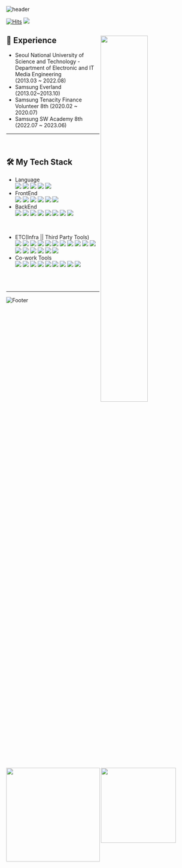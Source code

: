 ![header](https://capsule-render.vercel.app/api?type=waving&color=0:74eeb1,100:193549&height=230&width=100%&section=header&text=HeeSoo&fontSize=70&fontColor=e683d8&animation=fadeIn)


[![Hits](https://hits.seeyoufarm.com/api/count/incr/badge.svg?url=https%3A%2F%2Fgithub.com%2Fheesootory%2Fhit-counter&count_bg=%233DC8AF&title_bg=%23555555&icon=tencentqq.svg&icon_color=%23E7E7E7&title=visitors&edge_flat=false)](https://hits.seeyoufarm.com)
<a href="https://www.instagram.com/c._.heesoo" target="_blank"><img src="https://img.shields.io/badge/Instagram-E4405F?style=flat-square&logo=Instagram&logoColor=white"/></a>

<div>
  <picture>
      <source
        srcset="https://github-readme-stats.vercel.app/api?username=heesootory&show_icons=true&theme=cobalt"
        media="(prefers-color-scheme: dark)"
      />
      <img align="right" width="50%" src="https://github-readme-stats.vercel.app/api?username=anuraghazra&show_icons=true" />
  </picture>

## 📜 Experience
- Seoul National University of Science and Technology - Department of Electronic and IT Media Engineering (2013.03 ~ 2022.08)
- Samsung Everland (2013.02~2013.10)
- Samsung Tenacity Finance Volunteer 8th (2020.02 ~ 2020.07)
- Samsung SW Academy 8th (2022.07 ~ 2023.06) 
  
</div>  

---

<br>


<div>
  
  <a href="https://github.com/heesootory/convoychat">
    <img height=250 align="left" src="https://github-readme-stats.vercel.app/api/top-langs?username=heesootory&layout=compact&theme=cobalt&langs_count=10&card_width=350" />
  </a>


  ## 🛠 My Tech Stack 
  - Language <br>
    <img src="https://img.shields.io/badge/C-a6c1ee?style=plastic-square&logo=C&logoColor=white">
    <img src="https://img.shields.io/badge/c++-00599C?style=plastic-square&logo=c%2B%2B&logoColor=white">
    <img src="https://img.shields.io/badge/java-C71A36?style=plastic-square&logo=Java&logoColor=white">
    <img src="https://img.shields.io/badge/python-3776AB?style=plastic-square&logo=Python&logoColor=white">
    <img src="https://img.shields.io/badge/javascript-F7DF1E?style=plastic-square&logo=Javascript&logoColor=black">
  - FrontEnd <br>
    <img src="https://img.shields.io/badge/Vue.js-4FC08D?style=plastic-square&logo=Vue.js&logoColor=white">
    <img src="https://img.shields.io/badge/Vuetify-1867C0?style=plastic-square&logo=Vuetify&logoColor=white">
    <img src="https://img.shields.io/badge/React-61DAFB?style=plastic-square&logo=React&logoColor=white">
    <img src="https://img.shields.io/badge/Redux-764ABC?style=plastic-square&logo=Redux&logoColor=white">
    <img src="https://img.shields.io/badge/tailwindcss-06B6D4?style=plastic-square&logo=tailwindcss&logoColor=white">
    <img src="https://img.shields.io/badge/pug-A86454?style=plastic-square&logo=pug&logoColor=white">
  - BackEnd <br>
    <img src="https://img.shields.io/badge/Spring Boot-6DB33F?style=plastic-square&logo=Spring Boot&logoColor=white">
    <img src="https://img.shields.io/badge/Spring Security-6DB33F?style=plastic-square&logo=Spring Security&logoColor=white">
    <img src="https://img.shields.io/badge/Spring cloud-6DB33F?style=plastic-square&logo=icloud&logoColor=white">
    <img src="https://img.shields.io/badge/express-000000?style=plastic-square&logo=express&logoColor=white"> 
    <img src="https://img.shields.io/badge/django-092E20?style=plastic-square&logo=django&logoColor=white">
    <img src="https://img.shields.io/badge/mongoDB-47A248?style=plastic-square&logo=MongoDB&logoColor=white">
    <img src="https://img.shields.io/badge/node.js-339933?style=plastic-square&logo=Node.js&logoColor=white">
    <img src="https://img.shields.io/badge/mysql-4479A1?style=plastic-square&logo=mysql&logoColor=white">

  <br>


  <a href="https://solved.ac/profile/93hschoi">
    <img height=200 align="left" src="http://mazassumnida.wtf/api/v2/generate_badge?boj=93hschoi" />
  </a>

  - ETC(Infra || Third Party Tools) <br> 
    <img src="https://img.shields.io/badge/nginx-009639?style=plastic-square&logo=Nginx&logoColor=white">
    <img src="https://img.shields.io/badge/linux-yellow?style=plastic-square&logo=Linux&logoColor=black">
    <img src="https://img.shields.io/badge/docker-2481D4?style=plastic-square&logo=Docker&logoColor=white">
    <img src="https://img.shields.io/badge/ubuntu-D24939?style=plastic-square&logo=Ubuntu&logoColor=white">
    <img src="https://img.shields.io/badge/jenkins-D33832?style=plastic-square&logo=Jenkins&logoColor=black">
    <img src="https://img.shields.io/badge/Amazon AWS-FF9900?style=plastic-square&logo=Amazon AWS&logoColor=black">
    <img src="https://img.shields.io/badge/Let's Encrypt-003A70?style=plastic-square&logo=Let's Encrypt&logoColor=white">
    <img src="https://img.shields.io/badge/Vim-019733?style=plastic-square&logo=Vim&logoColor=white">
    <img src="https://img.shields.io/badge/prometheus-E6522C?style=plastic-square&logo=prometheus&logoColor=white">
    <img src="https://img.shields.io/badge/grafana-F46800?style=plastic-square&logo=grafana&logoColor=white">
    <img src="https://img.shields.io/badge/firebase-FFCA28?style=plastic-square&logo=firebase&logoColor=white">
    <img src="https://img.shields.io/badge/webrtc-333333?style=plastic-square&logo=webrtc&logoColor=white">
    <img src="https://img.shields.io/badge/redis-DC382D?style=plastic-square&logo=redis&logoColor=white">
    <img src="https://img.shields.io/badge/elasticsearch-005571?style=plastic-square&logo=elasticsearch&logoColor=white">
    <img src="https://img.shields.io/badge/logstash-005571?style=plastic-square&logo=logstash&logoColor=white">
    <img src="https://img.shields.io/badge/kibana-005571?style=plastic-square&logo=kibana&logoColor=white">
    <img src="https://img.shields.io/badge/Postman-FF6C37?style=plastic-square&logo=Postman&logoColor=white">
  - Co-work Tools <br>
    <img src="https://img.shields.io/badge/git-F05032?style=plastic-square&logo=git&logoColor=white">
    <img src="https://img.shields.io/badge/GitHub-181717?style=plastic-square&logo=GitHub&logoColor=white">
    <img src="https://img.shields.io/badge/GitLab-FC6D26?style=plastic-square&logo=GitLab&logoColor=white">
    <img src="https://img.shields.io/badge/Jira-0052CC?style=plastic-square&logo=Jira Software&logoColor=white">
    <img src="https://img.shields.io/badge/Mattermost-0058CC?style=plastic-square&logo=Mattermost&logoColor=white">
    <img src="https://img.shields.io/badge/Swagger-85EA2D?style=plastic-square&logo=Swagger&logoColor=white">
    <img src="https://img.shields.io/badge/Notion-000000?style=plastic-square&logo=Notion&logoColor=white">
    <img src="https://img.shields.io/badge/Slack-4A154B?style=plastic-square&logo=Slack&logoColor=white">
    <img src="https://img.shields.io/badge/Figma-F24E1E?style=plastic-square&logo=Figma&logoColor=white">

    
</div>

<Br>
<br>

---

  
![Footer](https://capsule-render.vercel.app/api?type=waving&color=0:0aa85e,100:ffffff&height=100&section=footer)


  
